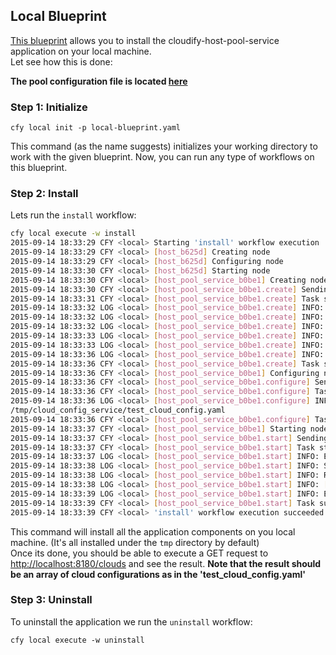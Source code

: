 ## Local Blueprint

[This blueprint](local-blueprint.yaml) allows you to install the cloudify-host-pool-service application on your local machine. <br>
Let see how this is done:

**The pool configuration file is located [here](test_cloud_config.yaml)**

### Step 1: Initialize

`cfy local init -p local-blueprint.yaml` <br>

This command (as the name suggests) initializes your working directory to work with the given blueprint.
Now, you can run any type of workflows on this blueprint. <br>

### Step 2: Install

Lets run the `install` workflow: <br>

```bash
cfy local execute -w install
2015-09-14 18:33:29 CFY <local> Starting 'install' workflow execution
2015-09-14 18:33:29 CFY <local> [host_b625d] Creating node
2015-09-14 18:33:29 CFY <local> [host_b625d] Configuring node
2015-09-14 18:33:30 CFY <local> [host_b625d] Starting node
2015-09-14 18:33:30 CFY <local> [host_pool_service_b0be1] Creating node
2015-09-14 18:33:30 CFY <local> [host_pool_service_b0be1.create] Sending task 'script_runner.tasks.run'
2015-09-14 18:33:31 CFY <local> [host_pool_service_b0be1.create] Task started 'script_runner.tasks.run'
2015-09-14 18:33:32 LOG <local> [host_pool_service_b0be1.create] INFO: Executing: /tmp/tmp3uIwjl-create.sh
2015-09-14 18:33:32 LOG <local> [host_pool_service_b0be1.create] INFO: Creating directory /tmp/cloud_config_service
2015-09-14 18:33:32 LOG <local> [host_pool_service_b0be1.create] INFO: Installing gunicorn
2015-09-14 18:33:33 LOG <local> [host_pool_service_b0be1.create] INFO: Installing pyyaml
2015-09-14 18:33:33 LOG <local> [host_pool_service_b0be1.create] INFO: Installing cloud-config-service
2015-09-14 18:33:36 LOG <local> [host_pool_service_b0be1.create] INFO: Execution done (return_code=0): /tmp/tmp3uIwjl-create.sh
2015-09-14 18:33:36 CFY <local> [host_pool_service_b0be1.create] Task succeeded 'script_runner.tasks.run'
2015-09-14 18:33:36 CFY <local> [host_pool_service_b0be1] Configuring node
2015-09-14 18:33:36 CFY <local> [host_pool_service_b0be1.configure] Sending task 'script_runner.tasks.run'
2015-09-14 18:33:36 CFY <local> [host_pool_service_b0be1.configure] Task started 'script_runner.tasks.run'
2015-09-14 18:33:36 LOG <local> [host_pool_service_b0be1.configure] INFO: Downloading cloud configuration file
/tmp/cloud_config_service/test_cloud_config.yaml
2015-09-14 18:33:36 CFY <local> [host_pool_service_b0be1.configure] Task succeeded 'script_runner.tasks.run'
2015-09-14 18:33:37 CFY <local> [host_pool_service_b0be1] Starting node
2015-09-14 18:33:37 CFY <local> [host_pool_service_b0be1.start] Sending task 'script_runner.tasks.run'
2015-09-14 18:33:37 CFY <local> [host_pool_service_b0be1.start] Task started 'script_runner.tasks.run'
2015-09-14 18:33:37 LOG <local> [host_pool_service_b0be1.start] INFO: Executing: /tmp/tmpc7wXU0-start.sh
2015-09-14 18:33:38 LOG <local> [host_pool_service_b0be1.start] INFO: Starting cloudify-cloud-config-service with command: gunicorn --workers=5 --pid=/tmp/cloud_config_service/gunicorn.pid --log-level=INFO --log-file=/tmp/cloud_config_service/gunicorn.log --bind 0.0.0.0:8180 --daemon cloud_config_service.rest.service:app
2015-09-14 18:33:38 LOG <local> [host_pool_service_b0be1.start] INFO: Running Cloud-Config-Service liveness detection on port 8180
2015-09-14 18:33:38 LOG <local> [host_pool_service_b0be1.start] INFO: [GET] http://localhost:8180/clouds 200
2015-09-14 18:33:39 LOG <local> [host_pool_service_b0be1.start] INFO: Execution done (return_code=0): /tmp/tmpc7wXU0-start.sh
2015-09-14 18:33:39 CFY <local> [host_pool_service_b0be1.start] Task succeeded 'script_runner.tasks.run'
2015-09-14 18:33:39 CFY <local> 'install' workflow execution succeeded
```

This command will install all the application components on you local machine.
(It's all installed under the `tmp` directory by default)<br>
Once its done, you should be able to execute a GET request to [http://localhost:8180/clouds](http://localhost:8180/clouds) and see the result.
**Note that the result should be an array of cloud configurations as in the 'test_cloud_config.yaml'**
<br>


### Step 3: Uninstall

To uninstall the application we run the `uninstall` workflow: <br>

`cfy local execute -w uninstall`

